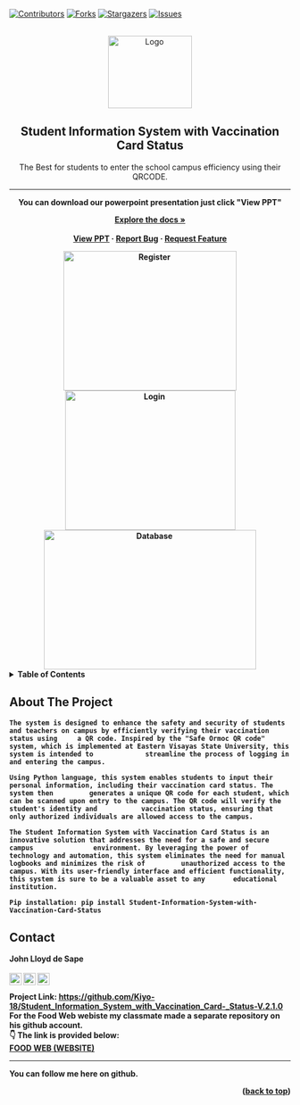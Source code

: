 <div id="top"></div>
<!--
*** Thanks for checking out the Best-README-Template. If you have a suggestion
*** that would make this better, please fork the repo and create a pull request
*** or simply open an issue with the tag "enhancement".
*** Don't forget to give the project a star!
*** Thanks again! Now go create something AMAZING! :D
-->



<!-- PROJECT SHIELDS -->
<!--
*** I'm using markdown "reference style" links for readability.
*** Reference links are enclosed in brackets [ ] instead of parentheses ( ).
*** See the bottom of this document for the declaration of the reference variables
*** for contributors-url, forks-url, etc. This is an optional, concise syntax you may use.
*** https://www.markdownguide.org/basic-syntax/#reference-style-links
-->
[![Contributors][contributors-shield]][contributors-url]
[![Forks][forks-shield]][forks-url]
[![Stargazers][stars-shield]][stars-url]
[![Issues][issues-shield]][issues-url]


<!-- PROJECT LOGO -->
<br />
<div align="center">
  <a href="#">
    <img src="https://i.ibb.co/G9x0RZX/sivcs.png" alt="Logo" width="150" height="130">
  </a>

  <h2 align="center"><b>Student Information System with Vaccination Card Status</b></h2>

  <p align="center">
    The Best for students to enter the school campus efficiency using their QRCODE.  
    <hr>
    <b>You can download our powerpoint presentation just click "View PPT"<b><br>
   
  <p align="center">
    <a href="https://github.com/Kiyo-18/FoodWeb_E-Canteen_System-V.1.0.0"><strong>Explore the docs »</strong></a>
    <br />
    <br />
    <a href="#">View PPT</a>
    ·
    <a href="https://github.com/Kiyo-18/Student_Information_System_with_Vaccination_Card-_Status-V.2.1.0/issues">Report Bug</a>
    ·
    <a href="https://github.com/Kiyo-18/Student_Information_System_with_Vaccination_Card-_Status-V.2.1.0/issues">Request Feature</a>
  </p>
</div>
<div align="center">
    <a href="https://ibb.co/pyWGzVV"><img src="https://i.ibb.co/7bzT2fs/image.png" alt="Register" border="0" width="310" height="250"></a>
    <a href="https://ibb.co/3cN8RgV"><img src="https://i.ibb.co/qps4JTh/image.png " alt="Login" border="0" width="305" height="250"></a>
    <a href="https://ibb.co/stPDyf8"><img src="https://i.ibb.co/8czT5vv/image.png " alt="Database" border="0" width="380" height="250"></a>
</div>


<!-- TABLE OF CONTENTS -->
<details>
  <summary>Table of Contents</summary>
  <ol>
    <li>
      <a href="#about-the-project">About The Project</a>
    </li>
    <li><a href="#contributing">Contributing</a></li>
    <li><a href="#contact">Contact</a></li>
  </ol>
</details>



<!-- ABOUT THE PROJECT -->
## About The Project


    The system is designed to enhance the safety and security of students and teachers on campus by efficiently verifying their vaccination status using     a QR code. Inspired by the "Safe Ormoc QR code" system, which is implemented at Eastern Visayas State University, this system is intended to             streamline the process of logging in and entering the campus.

    Using Python language, this system enables students to input their personal information, including their vaccination card status. The system then         generates a unique QR code for each student, which can be scanned upon entry to the campus. The QR code will verify the student's identity and           vaccination status, ensuring that only authorized individuals are allowed access to the campus.

    The Student Information System with Vaccination Card Status is an innovative solution that addresses the need for a safe and secure campus               environment. By leveraging the power of technology and automation, this system eliminates the need for manual logbooks and minimizes the risk of         unauthorized access to the campus. With its user-friendly interface and efficient functionality, this system is sure to be a valuable asset to any       educational institution.
    
    Pip installation: pip install Student-Information-System-with-Vaccination-Card-Status



      
<!-- CONTACT -->
## Contact

<b> John Lloyd de Sape</b><br>
<br>
<a href="https://www.instagram.com/kiyo_ayanokoji/" rel="nofollow">
  <img align="left" alt="Kiyo Ayanokouji - Instagram" width="22px" src="https://camo.githubusercontent.com/c80f9763ed06d4ab9fbcc1a74b8b74cd95e4c7f82d3f1f70233994f236a0faeb/68747470733a2f2f63646e2e6a7364656c6976722e6e65742f6e706d2f73696d706c652d69636f6e734076332f69636f6e732f696e7374616772616d2e737667" data-canonical-src="https://cdn.jsdelivr.net/npm/simple-icons@v3/icons/instagram.svg" style="max-width: 100%;">
</a>
<a href="hhttps://twitter.com/Kiyo_Ayanokoji?t=NYE49vknhK_gFu4rpptunQ&s=07" rel="nofollow">
  <img align="left" alt="Kiyo Ayanokouji - Twitter" width="22px" src="https://camo.githubusercontent.com/055d96e8404ce2ab1dd0af5f1c2030d242309a5bc69e47ff32e0b2ab73307e1e/68747470733a2f2f75706c6f61642e77696b696d656469612e6f72672f77696b6970656469612f73636f2f392f39662f547769747465725f626972645f6c6f676f5f323031322e737667" data-canonical-src="https://upload.wikimedia.org/wikipedia/sco/9/9f/Twitter_bird_logo_2012.svg" style="max-width: 100%;">
</a>
<a href="https://www.facebook.com/GodsNotD3ad" rel="nofollow">
  <img align="left" alt="Kiyo Ayanokouji - Facebook" width="22px" src="https://camo.githubusercontent.com/013ab4b8c0a14af1d626b6106c10a4ca83129f9b89d063db25612dcb88740bc5/68747470733a2f2f63646e2e6a7364656c6976722e6e65742f6e706d2f73696d706c652d69636f6e734076332f69636f6e732f66616365626f6f6b2e737667" data-canonical-src="https://cdn.jsdelivr.net/npm/simple-icons@v3/icons/facebook.svg" style="max-width: 100%;">
</a><br>
<br>
Project Link: https://github.com/Kiyo-18/Student_Information_System_with_Vaccination_Card-_Status-V.2.1.0
<br>
For the Food Web webiste my classmate made a separate repository on his github account. <br>
👇 The link is provided below:  <br>
<a href="https://github.com/UrLostBoy/Food-Web-Website"><b>FOOD WEB (WEBSITE)</b></a> <br>
<hr>
You can follow me here on github.

<p align="right">(<a href="#top">back to top</a>)</p>



<!-- MARKDOWN LINKS & IMAGES -->
<!-- https://www.markdownguide.org/basic-syntax/#reference-style-links -->
[contributors-shield]: https://img.shields.io/github/contributors/Kiyo-18/FoodWeb_E-Canteen_System-V.1.0.0.svg?style=for-the-badge
[contributors-url]: https://github.com/Kiyo-18/Student_Information_System_with_Vaccination_Card-_Status-V.2.1.0/graphs/contributors
[forks-shield]: https://img.shields.io/github/forks/Kiyo-18/FoodWeb_E-Canteen_System-V.1.0.0.svg?style=for-the-badge
[forks-url]: https://github.com/Kiyo-18/Student_Information_System_with_Vaccination_Card-_Status-V.2.1.0/network/members
[stars-shield]: https://img.shields.io/github/stars/Kiyo-18/FoodWeb_E-Canteen_System-V.1.0.0.svg?style=for-the-badge
[stars-url]: https://github.com/Kiyo-18/Student_Information_System_with_Vaccination_Card-_Status-V.2.1.0/stargazers
[issues-shield]: https://img.shields.io/github/issues/Kiyo-18/FoodWeb_E-Canteen_System-V.1.0.0.svg?style=for-the-badge
[issues-url]:https://github.com/Kiyo-18/Student_Information_System_with_Vaccination_Card-_Status-V.2.1.0/issues

